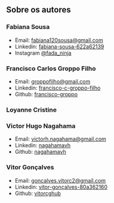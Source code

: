 ## Sobre os autores

### Fabiana Sousa

- Email: fabiana120sousa@gmail.com
- Linkedin: [fabiana-sousa-622a62139](https://www.linkedin.com/in/fabiana-sousa-622a62139)
- Instagram [@fada_ninja](https://www.instagram.com/fada_ninja)

### Francisco Carlos Groppo Filho

- Email: groppofilho@gmail.com
- Linkedin: [francisco-c-groppo-filho](https://www.linkedin.com/in/francisco-c-groppo-filho)
- Github: [francisco-groppo](https://github.com/francisco-groppo)

### Loyanne Cristine

### Victor Hugo Nagahama

- Email: victorh.nagahama@gmail.com
- Linkedin: [nagahamavh](https://www.linkedin.com/in/nagahamavh)
- Github: [nagahamavh](https://github.com/nagahamavh)

### Vitor Gonçalves

- Email: goncalves.vitorc2@gmail.com
- Linkedin: [vitor-gonçalves-80a362160](https://www.linkedin.com/in/vitor-gonçalves-80a362160)
- Github: [vitorcghub](https://github.com/vitorcghub)
